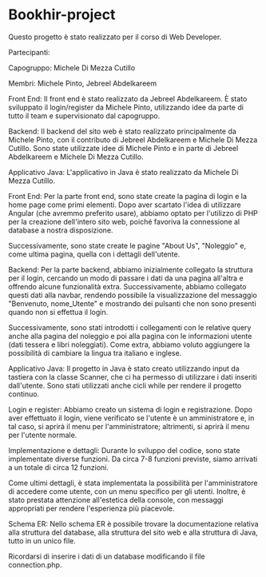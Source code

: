 # Bookhir-project

Questo progetto è stato realizzato per il corso di Web Developer.

Partecipanti:

Capogruppo: Michele Di Mezza Cutillo

Membri: Michele Pinto, Jebreel Abdelkareem

Front End:
Il front end è stato realizzato da Jebreel Abdelkareem. È stato sviluppato il login/register da Michele Pinto, utilizzando idee da parte di tutto il team e supervisionato dal capogruppo.

Backend:
Il backend del sito web è stato realizzato principalmente da Michele Pinto, con il contributo di Jebreel Abdelkareem e Michele Di Mezza Cutillo. Sono state utilizzate idee di Michele Pinto e in parte di Jebreel Abdelkareem e Michele Di Mezza Cutillo.

Applicativo Java:
L'applicativo in Java è stato realizzato da Michele Di Mezza Cutillo.

Front End:
Per la parte front end, sono state create la pagina di login e la home page come primi elementi. Dopo aver scartato l'idea di utilizzare Angular (che avremmo preferito usare), abbiamo optato per l'utilizzo di PHP per la creazione dell'intero sito web, poiché favoriva la connessione al database a nostra disposizione.

Successivamente, sono state create le pagine "About Us", "Noleggio" e, come ultima pagina, quella con i dettagli dell'utente.

Backend:
Per la parte backend, abbiamo inizialmente collegato la struttura per il login, cercando un modo di passare i dati da una pagina all'altra e offrendo alcune funzionalità extra. Successivamente, abbiamo collegato questi dati alla navbar, rendendo possibile la visualizzazione del messaggio "Benvenuto, nome_Utente" e mostrando dei pulsanti che non sono presenti quando non si effettua il login.

Successivamente, sono stati introdotti i collegamenti con le relative query anche alla pagina del noleggio e poi alla pagina con le informazioni utente (dati tessera e libri noleggiati). Come extra, abbiamo voluto aggiungere la possibilità di cambiare la lingua tra italiano e inglese.

Applicativo Java:
Il progetto in Java è stato creato utilizzando input da tastiera con la classe Scanner, che ci ha permesso di utilizzare i dati inseriti dall'utente. Sono stati utilizzati anche cicli while per rendere il progetto continuo.

Login e register:
Abbiamo creato un sistema di login e registrazione. Dopo aver effettuato il login, viene verificato se l'utente è un amministratore e, in tal caso, si aprirà il menu per l'amministratore; altrimenti, si aprirà il menu per l'utente normale.

Implementazione e dettagli:
Durante lo sviluppo del codice, sono state implementate diverse funzioni. Da circa 7-8 funzioni previste, siamo arrivati a un totale di circa 12 funzioni.

Come ultimi dettagli, è stata implementata la possibilità per l'amministratore di accedere come utente, con un menu specifico per gli utenti. Inoltre, è stato prestata attenzione all'estetica della console, con messaggi appropriati per rendere l'esperienza più piacevole.

Schema ER:
Nello schema ER è possibile trovare la documentazione relativa alla struttura del database, alla struttura del sito web e alla struttura di Java, tutto in un unico file.

Ricordarsi di inserire i dati di un database modificando il file connection.php.
